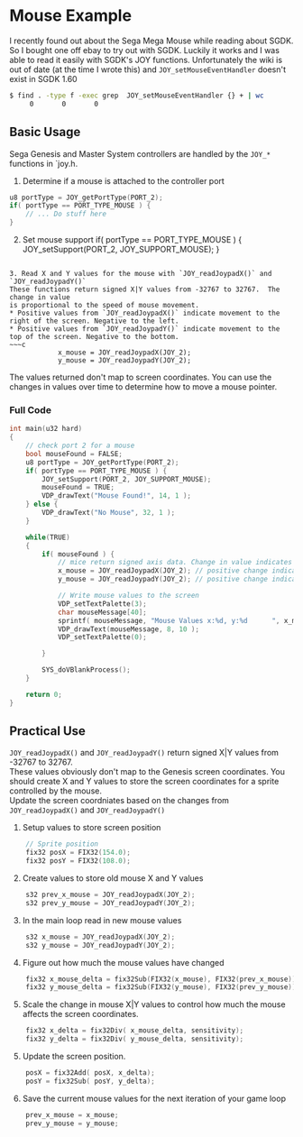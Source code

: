# Mouse Example
I recently found out about the Sega Mega Mouse while reading about SGDK. 
So I bought one off ebay to try out with SGDK.  Luckily it works and
I was able to read it easily with SGDK's JOY functions. Unfortunately
the wiki is out of date (at the time I wrote this) and `JOY_setMouseEventHandler`
doesn't exist in SGDK 1.60

~~~bash
$ find . -type f -exec grep  JOY_setMouseEventHandler {} + | wc
     0       0       0
~~~

## Basic Usage
Sega Genesis and Master System controllers are handled by the `JOY_*`
functions in `joy.h.

1. Determine if a mouse is attached to the controller port
~~~c
u8 portType = JOY_getPortType(PORT_2);
if( portType == PORT_TYPE_MOUSE ) {
	// ... Do stuff here
}
~~~

2. Set mouse support 
if( portType == PORT_TYPE_MOUSE ) {
	JOY_setSupport(PORT_2, JOY_SUPPORT_MOUSE);
}
~~~

3. Read X and Y values for the mouse with `JOY_readJoypadX()` and `JOY_readJoypadY()`
These functions return signed X|Y values from -32767 to 32767.  The change in value
is proportional to the speed of mouse movement.    
* Positive values from `JOY_readJoypadX()` indicate movement to the right of the screen. Negative to the left.
* Positive values from `JOY_readJoypadY()` indicate movement to the top of the screen. Negative to the bottom.
~~~c
			x_mouse = JOY_readJoypadX(JOY_2);
			y_mouse = JOY_readJoypadY(JOY_2);
~~~
The values returned don't map to screen coordinates.  You can use the changes in values
over time to determine how to move a mouse pointer.

### Full Code
~~~c
int main(u32 hard)
{
	// check port 2 for a mouse
	bool mouseFound = FALSE;
	u8 portType = JOY_getPortType(PORT_2);
	if( portType == PORT_TYPE_MOUSE ) {
		JOY_setSupport(PORT_2, JOY_SUPPORT_MOUSE);
		mouseFound = TRUE;
		VDP_drawText("Mouse Found!", 14, 1 );
	} else {
		VDP_drawText("No Mouse", 32, 1 );
	}

	while(TRUE)
	{
		if( mouseFound ) {
			// mice return signed axis data. Change in value indicates movment.
			x_mouse = JOY_readJoypadX(JOY_2); // positive change indicates movement to the right
			y_mouse = JOY_readJoypadY(JOY_2); // positive change indicates movement to the top

			// Write mouse values to the screen
			VDP_setTextPalette(3);
			char mouseMessage[40];
			sprintf( mouseMessage, "Mouse Values x:%d, y:%d      ", x_mouse, y_mouse );
			VDP_drawText(mouseMessage, 8, 10 );
			VDP_setTextPalette(0);

		}

		SYS_doVBlankProcess();
	}

	return 0;
}
~~~

## Practical Use
`JOY_readJoypadX()` and `JOY_readJoypadY()` return signed X|Y values from -32767 to 32767.  
These values obviously don't map to the Genesis screen coordinates.  You should create 
X and Y values to store the screen coordinates for a sprite controlled by the mouse.  
Update the screen coordniates based on the changes from `JOY_readJoypadX()` and `JOY_readJoypadY()`

1. Setup values to store screen position
~~~c
	// Sprite position 
	fix32 posX = FIX32(154.0);
	fix32 posY = FIX32(108.0);
~~~

2. Create values to store old mouse X and Y values
~~~c
	s32 prev_x_mouse = JOY_readJoypadX(JOY_2);
	s32 prev_y_mouse = JOY_readJoypadY(JOY_2);
~~~

3. In the main loop read in new mouse values
~~~c
	s32 x_mouse = JOY_readJoypadX(JOY_2);
	s32 y_mouse = JOY_readJoypadY(JOY_2); 
~~~

4. Figure out how much the mouse values have changed

~~~c
	fix32 x_mouse_delta = fix32Sub(FIX32(x_mouse), FIX32(prev_x_mouse));
	fix32 y_mouse_delta = fix32Sub(FIX32(y_mouse), FIX32(prev_y_mouse));
~~~

5. Scale the change in mouse X|Y values to control how much the mouse 
affects the screen coordinates.   
~~~c
	fix32 x_delta = fix32Div( x_mouse_delta, sensitivity);
	fix32 y_delta = fix32Div( y_mouse_delta, sensitivity);
~~~

5. Update the screen position.
~~~c
	posX = fix32Add( posX, x_delta);
	posY = fix32Sub( posY, y_delta);
~~~
6. Save the current mouse values for the next iteration of your game loop
~~~c
	prev_x_mouse = x_mouse;
	prev_y_mouse = y_mouse;
~~~
     


